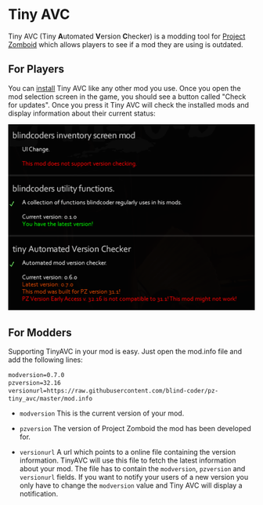# Tiny AVC

Tiny AVC (Tiny **A**utomated **V**ersion **C**hecker) is a modding tool for [Project Zomboid](http://projectzomboid.com/) which allows players to see if a mod they are using is outdated.

## For Players
You can [install](http://theindiestone.com/forums/index.php/topic/1395-) Tiny AVC like any other mod you use. Once you open the mod selection screen in the game, you should see a button called "Check for updates". Once you press it Tiny AVC will check the installed mods and display information about their current status:

![preview](https://raw.githubusercontent.com/blind-coder/pz-tiny_avc/master/poster.png)

## For Modders

Supporting TinyAVC in your mod is easy. Just open the mod.info file and add the following lines:

```
modversion=0.7.0
pzversion=32.16
versionurl=https://raw.githubusercontent.com/blind-coder/pz-tiny_avc/master/mod.info
```

- ```modversion``` This is the current version of your mod.

- ```pzversion``` The version of Project Zomboid the mod has been developed for.

- ```versionurl``` A url which points to a online file containing the version information. TinyAVC will use this file to fetch the latest information about your mod. The file has to contain the ```modversion```, ```pzversion``` and ```versionurl``` fields. If you want to notify your users of a new version you only have to change the ```modversion``` value and Tiny AVC will display a notification.
